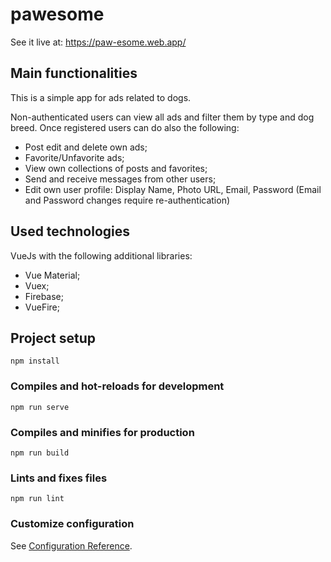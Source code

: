# pawesome

See it live at: https://paw-esome.web.app/

## Main functionalities

This is a simple app for ads related to dogs.

Non-authenticated users can view all ads and filter them by type and dog breed. Once registered users can do also the following:
- Post edit and delete own ads;
- Favorite/Unfavorite ads;
- View own collections of posts and favorites;
- Send and receive messages from other users;
- Edit own user profile: Display Name, Photo URL, Email, Password (Email and Password changes require re-authentication)


## Used technologies

VueJs with the following additional libraries:
- Vue Material;
- Vuex;
- Firebase;
- VueFire;

## Project setup
```
npm install
```

### Compiles and hot-reloads for development
```
npm run serve
```

### Compiles and minifies for production
```
npm run build
```

### Lints and fixes files
```
npm run lint
```

### Customize configuration
See [Configuration Reference](https://cli.vuejs.org/config/).
